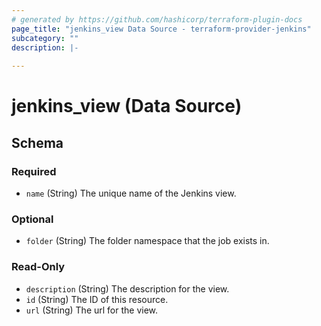 ```yaml
---
# generated by https://github.com/hashicorp/terraform-plugin-docs
page_title: "jenkins_view Data Source - terraform-provider-jenkins"
subcategory: ""
description: |-
  
---
```


# jenkins_view (Data Source)





<!-- schema generated by tfplugindocs -->
## Schema

### Required

- `name` (String) The unique name of the Jenkins view.

### Optional

- `folder` (String) The folder namespace that the job exists in.

### Read-Only

- `description` (String) The description for the view.
- `id` (String) The ID of this resource.
- `url` (String) The url for the view.
